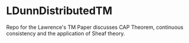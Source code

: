 # LDunnDistributedTM
Repo for the Lawrence's TM
Paper discusses CAP Theorem, continuous consistency and the application of Sheaf theory. 
